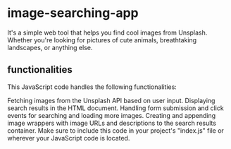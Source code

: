 # image-searching-app

It's a simple web tool that helps you find cool images from Unsplash. Whether you're looking for pictures of cute animals, breathtaking landscapes, or anything else.

## functionalities
This JavaScript code handles the following functionalities:

Fetching images from the Unsplash API based on user input.
Displaying search results in the HTML document.
Handling form submission and click events for searching and loading more images.
Creating and appending image wrappers with image URLs and descriptions to the search results container.
Make sure to include this code in your project's "index.js" file or wherever your JavaScript code is located.
